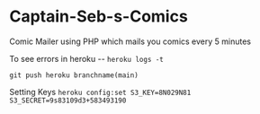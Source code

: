 # Captain-Seb-s-Comics
Comic Mailer using PHP which mails you comics every 5 minutes

To see errors in heroku -- ``heroku logs -t``

```git push heroku branchname(main)```

Setting Keys
```heroku config:set S3_KEY=8N029N81 S3_SECRET=9s83109d3+583493190```